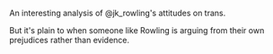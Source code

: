 An interesting analysis of @jk_rowling's attitudes on trans.

But it's plain to when someone like Rowling is arguing from their own prejudices rather than evidence. 